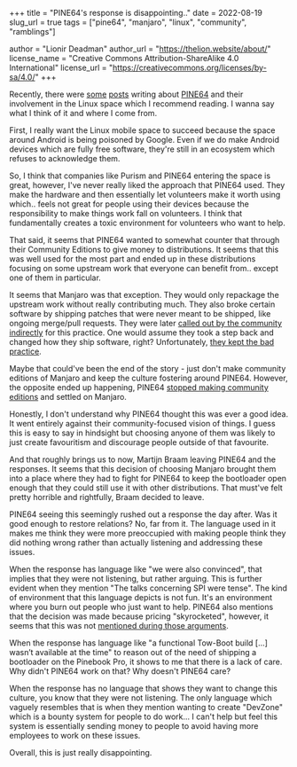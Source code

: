 +++
title = "PINE64's response is disappointing.."
date = 2022-08-19
slug_url = true
tags = ["pine64", "manjaro", "linux", "community", "ramblings"]

author = "Lionir Deadman"
author_url = "https://thelion.website/about/"
license_name = "Creative Commons Attribution-ShareAlike 4.0 International"
license_url = "https://creativecommons.org/licenses/by-sa/4.0/"
+++

Recently, there were [some](https://blog.brixit.nl/why-i-left-pine64/) [posts](https://www.pine64.org/2022/08/18/a-response-to-martijns-blog/) writing about [PINE64](https://en.wikipedia.org/wiki/Pine64) and their involvement in the Linux space which I recommend reading. I wanna say what I think of it and where I come from.
<!--more-->
First, I really want the Linux mobile space to succeed because the space around Android is being poisoned by Google. Even if we do make Android devices which are fully free software, they're still in an ecosystem which refuses to acknowledge them.

So, I think that companies like Purism and PINE64 entering the space is great, however, I've never really liked the approach that PINE64 used. They make the hardware and then essentially let volunteers make it worth using which.. feels not great for people using their devices because the responsibility to make things work fall on volunteers. I think that fundamentally creates a toxic environment for volunteers who want to help.

That said, it seems that PINE64 wanted to somewhat counter that through their Community Editions to give money to distributions. It seems that this was well used for the most part and ended up in these distributions focusing on some upstream work that everyone can benefit from.. except one of them in particular.

It seems that Manjaro was that exception. They would only repackage the upstream work without really contributing much. They also broke certain software by shipping patches that were never meant to be shipped, like ongoing merge/pull requests. They were later [called out by the community indirectly](https://dont-ship.it/) for this practice. One would assume they took a step back and changed how they ship software, right? Unfortunately, [they kept the bad practice](https://fosstodon.org/web/@calebccff/108645930580968593).

Maybe that could've been the end of the story - just don't make community editions of Manjaro and keep the culture fostering around PINE64. However, the opposite ended up happening, PINE64 [stopped making community editions](https://www.pine64.org/2021/02/02/the-end-of-community-editions/) and settled on Manjaro.

Honestly, I don't understand why PINE64 thought this was ever a good idea. It went entirely against their community-focused vision of things. I guess this is easy to say in hindsight but choosing anyone of them was likely to just create favouritism and discourage people outside of that favourite.

And that roughly brings us to now, Martijn Braam leaving PINE64 and the responses. It seems that this decision of choosing Manjaro brought them into a place where they had to fight for PINE64 to keep the bootloader open enough that they could still use it with other distributions. That must've felt pretty horrible and rightfully, Braam decided to leave.

PINE64 seeing this seemingly rushed out a response the day after. Was it good enough to restore relations? No, far from it. The language used in it makes me think they were more preoccupied with making people think they did nothing wrong rather than actually listening and addressing these issues.

When the response has language like "we were also convinced", that implies that they were not listening, but rather arguing. This is further evident when they mention "The talks concerning SPI were tense". The kind of environment that this language depicts is not fun. It's an environment where you burn out people who just want to help. PINE64 also mentions that the decision was made because pricing "skyrocketed", however, it seems that this was not [mentioned during those arguments](https://news.ycombinator.com/item?id=32508770).

When the response has language like "a functional Tow-Boot build [...] wasn’t available at the time" to reason out of the need of shipping a bootloader on the Pinebook Pro, it shows to me that there is a lack of care. Why didn't PINE64 work on that? Why doesn't PINE64 care?

When the response has no language that shows they want to change this culture, you know that they were not listening. The only language which vaguely resembles that is when they mention wanting to create "DevZone" which is a bounty system for people to do work... I can't help but feel this system is essentially sending money to people to avoid having more employees to work on these issues.

Overall, this is just really disappointing.
